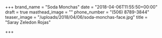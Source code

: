 +++
brand_name = "Soda Monchas"
date = "2018-04-06T11:55:50+00:00"
draft = true
masthead_image = ""
phone_number = "(506) 8789-3844"
teaser_image = "/uploads/2018/04/06/soda-monchas-face.jpg"
title = "Saray Zeledon Rojas"

+++
